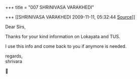 +++
title = "007 SHRINIVASA VARAKHEDI"

+++
[[SHRINIVASA VARAKHEDI	2009-11-11, 05:32:44 [Source](https://groups.google.com/g/bvparishat/c/kPR4DFrrSdM)]]



Dear Sirs,

Thanks for your kind information on Lokayata and TUS.

I use this info and come back to you if anymore is needed.

regards,  
shrivara



